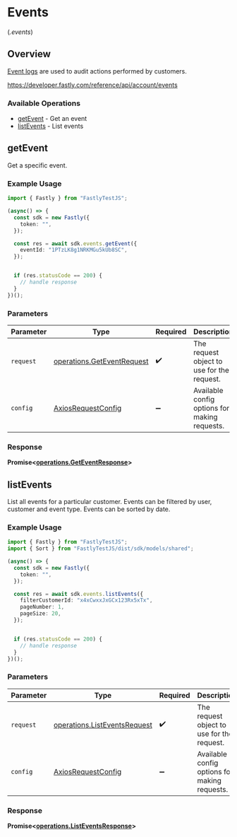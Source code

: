 # Events
(*.events*)

## Overview

[Event logs](https://docs.fastly.com/en/guides/reviewing-service-activity-with-the-event-log) are used to audit actions performed by customers.


<https://developer.fastly.com/reference/api/account/events>
### Available Operations

* [getEvent](#getevent) - Get an event
* [listEvents](#listevents) - List events

## getEvent

Get a specific event.

### Example Usage

```typescript
import { Fastly } from "FastlyTestJS";

(async() => {
  const sdk = new Fastly({
    token: "",
  });

  const res = await sdk.events.getEvent({
    eventId: "1PTzLK8g1NRKMGu5kUb8SC",
  });


  if (res.statusCode == 200) {
    // handle response
  }
})();
```

### Parameters

| Parameter                                                                | Type                                                                     | Required                                                                 | Description                                                              |
| ------------------------------------------------------------------------ | ------------------------------------------------------------------------ | ------------------------------------------------------------------------ | ------------------------------------------------------------------------ |
| `request`                                                                | [operations.GetEventRequest](../../models/operations/geteventrequest.md) | :heavy_check_mark:                                                       | The request object to use for the request.                               |
| `config`                                                                 | [AxiosRequestConfig](https://axios-http.com/docs/req_config)             | :heavy_minus_sign:                                                       | Available config options for making requests.                            |


### Response

**Promise<[operations.GetEventResponse](../../models/operations/geteventresponse.md)>**


## listEvents

List all events for a particular customer. Events can be filtered by user, customer and event type. Events can be sorted by date.

### Example Usage

```typescript
import { Fastly } from "FastlyTestJS";
import { Sort } from "FastlyTestJS/dist/sdk/models/shared";

(async() => {
  const sdk = new Fastly({
    token: "",
  });

  const res = await sdk.events.listEvents({
    filterCustomerId: "x4xCwxxJxGCx123Rx5xTx",
    pageNumber: 1,
    pageSize: 20,
  });


  if (res.statusCode == 200) {
    // handle response
  }
})();
```

### Parameters

| Parameter                                                                    | Type                                                                         | Required                                                                     | Description                                                                  |
| ---------------------------------------------------------------------------- | ---------------------------------------------------------------------------- | ---------------------------------------------------------------------------- | ---------------------------------------------------------------------------- |
| `request`                                                                    | [operations.ListEventsRequest](../../models/operations/listeventsrequest.md) | :heavy_check_mark:                                                           | The request object to use for the request.                                   |
| `config`                                                                     | [AxiosRequestConfig](https://axios-http.com/docs/req_config)                 | :heavy_minus_sign:                                                           | Available config options for making requests.                                |


### Response

**Promise<[operations.ListEventsResponse](../../models/operations/listeventsresponse.md)>**

